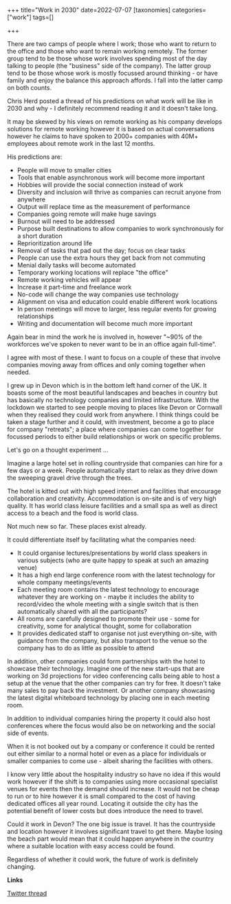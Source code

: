 +++
title="Work in 2030"
date=2022-07-07
[taxonomies]
categories=["work"]
tags=[]

+++

There are two camps of people where I work; those who want to return to the office and those who want to remain working remotely. The former group tend to be those whose work involves spending most of the day talking to people (the "business" side of the company). The latter group tend to be those whose work is mostly focussed around thinking - or have family and enjoy the balance this approach affords. I fall into the latter camp on both counts. 

<!-- more -->

Chris Herd posted a thread of his predictions on what work will be like in 2030 and why - I definitely recommend reading it and it doesn't take long. 

It may be skewed by his views on remote working as his company develops solutions for remote working however it is based on actual conversations however  he claims to have spoken to 2000+ companies with 40M+ employees about remote work in the last 12 months. 

His predictions are:

- People will move to smaller cities
- Tools that enable asynchronous work will become more important
- Hobbies will provide the social connection instead of work
- Diversity and inclusion will thrive as companies can recruit anyone from anywhere
- Output will replace time as the measurement of performance
- Companies going remote will make huge savings
- Burnout will need to be addressed
- Purpose built destinations to allow companies to work synchronously for a short duration
- Reprioritization around life
- Removal of tasks that pad out the day; focus on clear tasks
- People can use the extra hours they get back from not commuting
- Menial daily tasks will become automated
- Temporary working locations will replace "the office"
- Remote working vehicles will appear
- Increase it part-time and freelance work
- No-code will change the way companies use technology
- Alignment on visa and education could enable different work locations
- In  person meetings will move to larger, less regular events for growing relationships
- Writing and documentation will become much more important

Again bear in mind the work he is involved in, however "~90% of the workforces we've spoken to never want to be in an office again full-time".

I agree with most of these. I want to focus on a couple of these that involve companies moving away from offices and only coming together when needed.

I grew up in Devon which is in the bottom left hand corner of the UK. It boasts some of the most beautiful landscapes and beaches in country but has basically no technology companies and limited infrastructure. With the lockdown we started to see people moving to places like Devon or Cornwall when they realised they could work from anywhere. I think things could be taken a stage further and it could, with investment, become a go to place for company "retreats"; a place where companies can come together for focussed periods to either build relationships or work on specific problems.

Let's go on a thought experiment ...

Imagine a large hotel set in rolling countryside that companies can hire for a few days or a week. People automatically start to relax as they drive down the sweeping gravel drive through the trees. 

The hotel is kitted out with high speed internet and facilities that encourage collaboration and creativity. Accommodation is on-site and is of very high quality. It has world class leisure facilities and a small spa as well as direct access to a beach and the food is world class.

Not much new so far. These places exist already.

It could differentiate itself by facilitating what the companies need: 

- It could organise lectures/presentations by world class speakers in various subjects (who are quite happy to speak at such an amazing venue)
- It has a high end large conference room with the latest technology for whole company meetings/events
- Each meeting room contains the latest technology to encourage whatever they are working on - maybe it includes the ability to record/video the whole meeting with a single switch that is then automatically shared with all the participants?
- All rooms are carefully designed to promote their use - some for creativity, some for analytical thought, some for collaboration
- It provides dedicated staff to organise not just everything on-site, with guidance from the company, but also transport to the venue so the company has to do as little as possible to attend

In addition, other companies could form partnerships with the hotel to showcase their technology. Imagine one of the new start-ups that are working on 3d projections for video conferencing calls being able to host a setup at the venue that the other companies can try for free. It doesn't take many sales to pay back the investment. Or another company showcasing the latest digital whiteboard technology by placing one in each meeting room.

In addition to individual companies hiring the property it could also host conferences where the focus would also be on networking and the social side of events. 

When it is not booked out by a company or conference it could be rented out either similar to a normal hotel or even as a place for individuals or smaller companies to come use - albeit sharing the facilities with others.

I know very little about the hospitality industry so have no idea if this would work however if the shift is to companies using more occasional specialist venues for events then the demand should increase. It would not be cheap to run or to hire however it is small compared to the cost of having dedicated offices all year round. Locating it outside the city has the potential benefit of lower costs but does introduce the need to travel.

Could it work in Devon? The one big issue is travel. It has the countryside and location however it involves significant travel to get there. Maybe losing the beach part would mean that it could happen anywhere in the country where a suitable location with easy access could be found.

Regardless of whether it could work, the future of work is definitely changing.

__Links__

[Twitter thread](https://twitter.com/chris_herd/status/1542152968711069700)